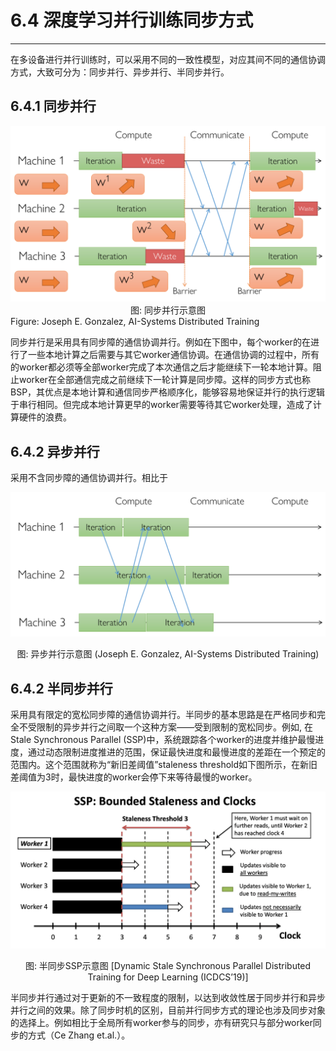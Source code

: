 <!--Copyright © Microsoft Corporation. All rights reserved.
  适用于[License](https://github.com/microsoft/AI-System/blob/main/LICENSE)版权许可-->



# 6.4 深度学习并行训练同步方式
------------------------

在多设备进行并行训练时，可以采用不同的一致性模型，对应其间不同的通信协调方式，大致可分为：同步并行、异步并行、半同步并行。

## 6.4.1 同步并行

<center><img src="./img/image22.png" width="600" height="" /></center>
<center>图: 同步并行示意图 </center>
Figure: Joseph E. Gonzalez, AI-Systems Distributed Training

同步并行是采用具有同步障的通信协调并行。例如在下图中，每个worker的在进行了一些本地计算之后需要与其它worker通信协调。在通信协调的过程中，所有的worker都必须等全部worker完成了本次通信之后才能继续下一轮本地计算。阻止worker在全部通信完成之前继续下一轮计算是同步障。这样的同步方式也称BSP，其优点是本地计算和通信同步严格顺序化，能够容易地保证并行的执行逻辑于串行相同。但完成本地计算更早的worker需要等待其它worker处理，造成了计算硬件的浪费。


## 6.4.2 异步并行

采用不含同步障的通信协调并行。相比于

<center><img src="./img/image23.png" width="600" height="" /></center>
<p style="text-align: center;">图: 异步并行示意图 (Joseph E. Gonzalez, AI-Systems Distributed Training)</p>

## 6.4.2 半同步并行

采用具有限定的宽松同步障的通信协调并行。半同步的基本思路是在严格同步和完全不受限制的异步并行之间取一个这种方案——受到限制的宽松同步。例如,
在 Stale Synchronous Parallel (SSP)中，系统跟踪各个worker的进度并维护最慢进度，通过动态限制进度推进的范围，保证最快进度和最慢进度的差距在一个预定的范围内。这个范围就称为“新旧差阈值”staleness threshold如下图所示，在新旧差阈值为3时，最快进度的worker会停下来等待最慢的worker。

<center><img src="./img/image24.png" width="600" height="" /></center>
<p style="text-align: center;"> 图: 半同步SSP示意图 [Dynamic Stale Synchronous Parallel Distributed Training for Deep Learning (ICDCS’19)]<https://ieeexplore.ieee.org/abstract/document/8885215> </p>


半同步并行通过对于更新的不一致程度的限制，以达到收敛性居于同步并行和异步并行之间的效果。除了同步时机的区别，目前并行同步方式的理论也涉及同步对象的选择上。例如相比于全局所有worker参与的同步，亦有研究只与部分worker同步的方式（Ce Zhang et.al.）。



